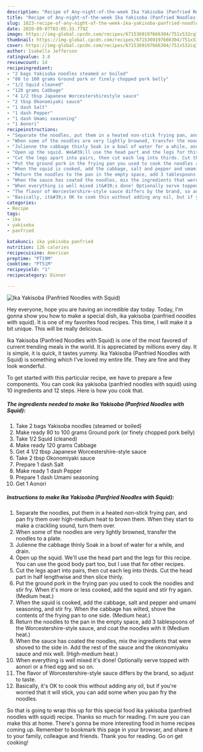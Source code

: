 ```yaml
---
description: "Recipe of Any-night-of-the-week Ika Yakisoba (Panfried Noodles with Squid)"
title: "Recipe of Any-night-of-the-week Ika Yakisoba (Panfried Noodles with Squid)"
slug: 1823-recipe-of-any-night-of-the-week-ika-yakisoba-panfried-noodles-with-squid
date: 2020-09-07T03:05:33.779Z
image: https://img-global.cpcdn.com/recipes/6715369197666304/751x532cq70/ika-yakisoba-panfried-noodles-with-squid-recipe-main-photo.jpg
thumbnail: https://img-global.cpcdn.com/recipes/6715369197666304/751x532cq70/ika-yakisoba-panfried-noodles-with-squid-recipe-main-photo.jpg
cover: https://img-global.cpcdn.com/recipes/6715369197666304/751x532cq70/ika-yakisoba-panfried-noodles-with-squid-recipe-main-photo.jpg
author: Isabella Jefferson
ratingvalue: 3.8
reviewcount: 14
recipeingredient:
- "2 bags Yakisoba noodles steamed or boiled"
- "80 to 100 grams Ground pork or finely chopped pork belly"
- "1/2 Squid cleaned"
- "120 grams Cabbage"
- "4 1/2 tbsp Japanese Worcestershirestyle sauce"
- "2 tbsp Okonomiyaki sauce"
- "1 dash Salt"
- "1 dash Pepper"
- "1 dash Umami seasoning"
- "1 Aonori"
recipeinstructions:
- "Separate the noodles, put them in a heated non-stick frying pan, and pan fry them over high-medium heat to brown them. When they start to make a crackling sound, turn them over."
- "When some of the noodles are very lightly browned, transfer the noodles to a plate."
- "Julienne the cabbage thinly Soak in a bowl of water for a while, and drain."
- "Open up the squid. We&#39;ll use the head part and the legs for this recipe. You can use the good body part too, but I use that for other recipes."
- "Cut the legs apart into pairs, then cut each leg into thirds. Cut the head part in half lengthwise and then slice thinly."
- "Put the ground pork in the frying pan you used to cook the noodles and stir fry. When it&#39;s more or less cooked, add the squid and stir fry again. (Medium heat.)"
- "When the squid is cooked, add the cabbage, salt and pepper and umami seasoning, and stir fry. When the cabbage has wilted, shove the contents of the frying pan to one side. (Medium heat.)"
- "Return the noodles to the pan in the empty space, add 3 tablespoons of the Worcestershire-style sauce, and coat the noodles with it (Medium heat.)"
- "When the sauce has coated the noodles, mix the ingredients that were shoved to the side in. Add the rest of the sauce and the okonomiyaku sauce and mix well. (High-medium heat.)"
- "When everything is well mixed it&#39;s done! Optionally serve topped with aonori or a fried egg and so on."
- "The flavor of Worcestershire-style sauce differs by the brand, so adjust to taste."
- "Basically, it&#39;s OK to cook this without adding any oil, but if you&#39;re worried that it will stick, you can add some when you pan fry the noodles."
categories:
- Recipe
tags:
- ika
- yakisoba
- panfried

katakunci: ika yakisoba panfried 
nutrition: 126 calories
recipecuisine: American
preptime: "PT19M"
cooktime: "PT51M"
recipeyield: "1"
recipecategory: Dinner

---
```



![Ika Yakisoba (Panfried Noodles with Squid)](https://img-global.cpcdn.com/recipes/6715369197666304/751x532cq70/ika-yakisoba-panfried-noodles-with-squid-recipe-main-photo.jpg)

Hey everyone, hope you are having an incredible day today. Today, I'm gonna show you how to make a special dish, ika yakisoba (panfried noodles with squid). It is one of my favorites food recipes. This time, I will make it a bit unique. This will be really delicious.

Ika Yakisoba (Panfried Noodles with Squid) is one of the most favored of current trending meals in the world. It is appreciated by millions every day. It is simple, it is quick, it tastes yummy. Ika Yakisoba (Panfried Noodles with Squid) is something which I've loved my entire life. They are fine and they look wonderful.




To get started with this particular recipe, we have to prepare a few components. You can cook ika yakisoba (panfried noodles with squid) using 10 ingredients and 12 steps. Here is how you cook that.

<!--inarticleads1-->

##### The ingredients needed to make Ika Yakisoba (Panfried Noodles with Squid):

1. Take 2 bags Yakisoba noodles (steamed or boiled)
1. Make ready 80 to 100 grams Ground pork (or finely chopped pork belly)
1. Take 1/2 Squid (cleaned)
1. Make ready 120 grams Cabbage
1. Get 4 1/2 tbsp Japanese Worcestershire-style sauce
1. Take 2 tbsp Okonomiyaki sauce
1. Prepare 1 dash Salt
1. Make ready 1 dash Pepper
1. Prepare 1 dash Umami seasoning
1. Get 1 Aonori




<!--inarticleads2-->

##### Instructions to make Ika Yakisoba (Panfried Noodles with Squid):

1. Separate the noodles, put them in a heated non-stick frying pan, and pan fry them over high-medium heat to brown them. When they start to make a crackling sound, turn them over.
1. When some of the noodles are very lightly browned, transfer the noodles to a plate.
1. Julienne the cabbage thinly Soak in a bowl of water for a while, and drain.
1. Open up the squid. We&#39;ll use the head part and the legs for this recipe. You can use the good body part too, but I use that for other recipes.
1. Cut the legs apart into pairs, then cut each leg into thirds. Cut the head part in half lengthwise and then slice thinly.
1. Put the ground pork in the frying pan you used to cook the noodles and stir fry. When it&#39;s more or less cooked, add the squid and stir fry again. (Medium heat.)
1. When the squid is cooked, add the cabbage, salt and pepper and umami seasoning, and stir fry. When the cabbage has wilted, shove the contents of the frying pan to one side. (Medium heat.)
1. Return the noodles to the pan in the empty space, add 3 tablespoons of the Worcestershire-style sauce, and coat the noodles with it (Medium heat.)
1. When the sauce has coated the noodles, mix the ingredients that were shoved to the side in. Add the rest of the sauce and the okonomiyaku sauce and mix well. (High-medium heat.)
1. When everything is well mixed it&#39;s done! Optionally serve topped with aonori or a fried egg and so on.
1. The flavor of Worcestershire-style sauce differs by the brand, so adjust to taste.
1. Basically, it&#39;s OK to cook this without adding any oil, but if you&#39;re worried that it will stick, you can add some when you pan fry the noodles.




So that is going to wrap this up for this special food ika yakisoba (panfried noodles with squid) recipe. Thanks so much for reading. I'm sure you can make this at home. There's gonna be more interesting food in home recipes coming up. Remember to bookmark this page in your browser, and share it to your family, colleague and friends. Thank you for reading. Go on get cooking!
